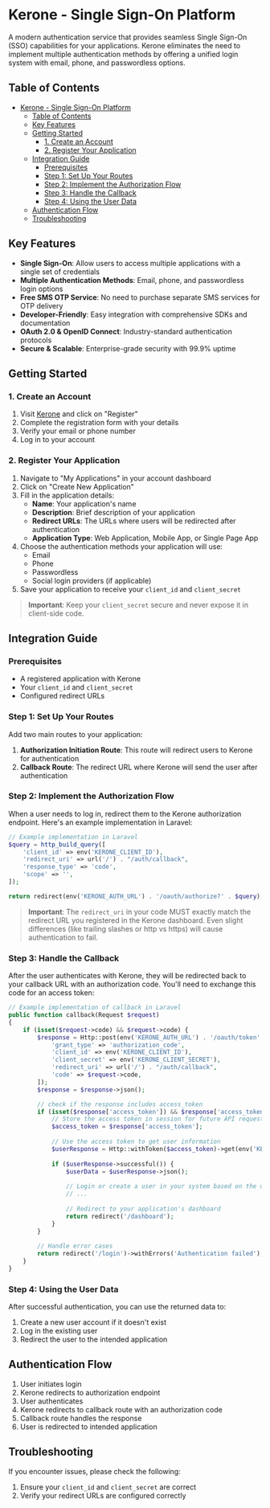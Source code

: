# Kerone - Single Sign-On Platform

A modern authentication service that provides seamless Single Sign-On (SSO) capabilities for your applications. Kerone eliminates the need to implement multiple authentication methods by offering a unified login system with email, phone, and passwordless options.

## Table of Contents

- [Kerone - Single Sign-On Platform](#kerone---single-sign-on-platform)
  - [Table of Contents](#table-of-contents)
  - [Key Features](#key-features)
  - [Getting Started](#getting-started)
    - [1. Create an Account](#1-create-an-account)
    - [2. Register Your Application](#2-register-your-application)
  - [Integration Guide](#integration-guide)
    - [Prerequisites](#prerequisites)
    - [Step 1: Set Up Your Routes](#step-1-set-up-your-routes)
    - [Step 2: Implement the Authorization Flow](#step-2-implement-the-authorization-flow)
    - [Step 3: Handle the Callback](#step-3-handle-the-callback)
    - [Step 4: Using the User Data](#step-4-using-the-user-data)
  - [Authentication Flow](#authentication-flow)
  - [Troubleshooting](#troubleshooting)

## Key Features

- **Single Sign-On**: Allow users to access multiple applications with a single set of credentials
- **Multiple Authentication Methods**: Email, phone, and passwordless login options
- **Free SMS OTP Service**: No need to purchase separate SMS services for OTP delivery
- **Developer-Friendly**: Easy integration with comprehensive SDKs and documentation
- **OAuth 2.0 & OpenID Connect**: Industry-standard authentication protocols
- **Secure & Scalable**: Enterprise-grade security with 99.9% uptime

## Getting Started

### 1. Create an Account

1. Visit [Kerone](https://kerone.kertech.co/login) and click on "Register"
2. Complete the registration form with your details
3. Verify your email or phone number
4. Log in to your account

### 2. Register Your Application

1. Navigate to "My Applications" in your account dashboard
2. Click on "Create New Application"
3. Fill in the application details:
   - **Name**: Your application's name
   - **Description**: Brief description of your application
   - **Redirect URLs**: The URLs where users will be redirected after authentication
   - **Application Type**: Web Application, Mobile App, or Single Page App
4. Choose the authentication methods your application will use:
   - Email
   - Phone
   - Passwordless
   - Social login providers (if applicable)
5. Save your application to receive your `client_id` and `client_secret`

> **Important**: Keep your `client_secret` secure and never expose it in client-side code.

## Integration Guide

### Prerequisites

- A registered application with Kerone
- Your `client_id` and `client_secret`
- Configured redirect URLs

### Step 1: Set Up Your Routes

Add two main routes to your application:

1. **Authorization Initiation Route**: This route will redirect users to Kerone for authentication
2. **Callback Route**: The redirect URL where Kerone will send the user after authentication

### Step 2: Implement the Authorization Flow

When a user needs to log in, redirect them to the Kerone authorization endpoint. Here's an example implementation in Laravel:

```php
// Example implementation in Laravel
$query = http_build_query([
    'client_id' => env('KERONE_CLIENT_ID'),
    'redirect_uri' => url('/') . "/auth/callback",
    'response_type' => 'code',
    'scope' => '',
]);

return redirect(env('KERONE_AUTH_URL') . '/oauth/authorize?' . $query);
```

> **Important**: The `redirect_uri` in your code MUST exactly match the redirect URL you registered in the Kerone dashboard. Even slight differences (like trailing slashes or http vs https) will cause authentication to fail.

### Step 3: Handle the Callback

After the user authenticates with Kerone, they will be redirected back to your callback URL with an authorization code. You'll need to exchange this code for an access token:

```php
// Example implementation of callback in Laravel
public function callback(Request $request)
{
    if (isset($request->code) && $request->code) {
        $response = Http::post(env('KERONE_AUTH_URL') . '/oauth/token', [
            'grant_type' => 'authorization_code',
            'client_id' => env('KERONE_CLIENT_ID'),
            'client_secret' => env('KERONE_CLIENT_SECRET'),
            'redirect_uri' => url('/') . "/auth/callback",
            'code' => $request->code,
        ]);
        $response = $response->json();

        // check if the response includes access_token 
        if (isset($response['access_token']) && $response['access_token']) {
            // Store the access token in session for future API requests
            $access_token = $response['access_token'];
            
            // Use the access token to get user information
            $userResponse = Http::withToken($access_token)->get(env('KERONE_AUTH_URL') . '/api/user');
            
            if ($userResponse->successful()) {
                $userData = $userResponse->json();
                
                // Login or create a user in your system based on the user data
                // ...
                
                // Redirect to your application's dashboard
                return redirect('/dashboard');
            }
        }
        
        // Handle error cases
        return redirect('/login')->withErrors('Authentication failed');
    }
}
```

### Step 4: Using the User Data

After successful authentication, you can use the returned data to:  

1. Create a new user account if it doesn't exist
2. Log in the existing user
3. Redirect the user to the intended application

## Authentication Flow

1. User initiates login
2. Kerone redirects to authorization endpoint
3. User authenticates
4. Kerone redirects to callback route with an authorization code
5. Callback route handles the response
6. User is redirected to intended application

## Troubleshooting

If you encounter issues, please check the following:

1. Ensure your `client_id` and `client_secret` are correct
2. Verify your redirect URLs are configured correctly
